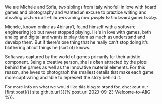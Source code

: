 We are Michele and Sofia, two siblings from Italy who fell in love with board games and photography and wanted an excuse to practice writing and shooting pictures all while welcoming new people to the board game hobby.

Michele, known online as 4binary1, found himself with a software engineering job but never stopped playing. He's in love with games, both analog and digital and wants to play them as much as understand and develop them. But if there's one thing that he really can't stop doing it's blathering about things he (sort of) knows.

Sofia was captured by the world of games primarily for their artistic component. Being a creative person, she is often attracted by the plots behind the games as well as the innovative material elements. For this reason, she loves to photograph the smallest details that make each game more captivating and able to represent the story behind it.

For more info on what we would like this blog to stand for, checkout our [first post]({{ site.github.url }}{% post_url 2020-09-23-Welcome-to-ABG %}).
